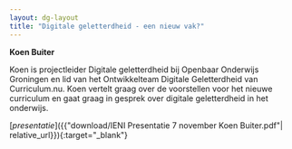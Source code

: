 ```yaml
---
layout: dg-layout
title: "Digitale geletterdheid - een nieuw vak?"
---
```


**Koen Buiter**

Koen is projectleider Digitale geletterdheid bij Openbaar Onderwijs Groningen en lid van het Ontwikkelteam Digitale Geletterdheid van Curriculum.nu. Koen vertelt graag over de voorstellen voor het nieuwe curriculum en gaat graag in gesprek over digitale geletterdheid in het onderwijs.

[*presentatie*]({{"download/IENI Presentatie 7 november Koen Buiter.pdf"| relative_url}}){:target="_blank"}
